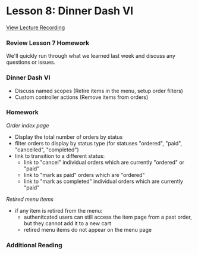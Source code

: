 # Lesson 8: Dinner Dash VI

[View Lecture Recording](#)

### Review Lesson 7 Homework

We'll quickly run through what we learned last week and discuss any questions or issues.

### Dinner Dash VI

- Discuss named scopes (Retire items in the menu, setup order filters)
- Custom controller actions (Remove items from orders)

### Homework

*Order index page*

- Display the total number of orders by status
- filter orders to display by status type (for statuses "ordered", "paid", "cancelled", "completed")
- link to transition to a different status:
    - link to "cancel" individual orders which are currently "ordered" or "paid"
    - link to "mark as paid" orders which are "ordered"
    - link to "mark as completed" individual orders which are currently "paid"

*Retired menu items*

- if any item is retired from the menu:
   - authenitcated users can still access the item page from a past order,
     but they cannot add it to a new cart
  - retired menu items do not appear on the menu page

### Additional Reading
